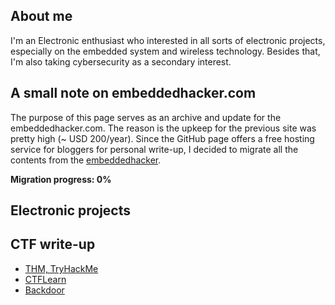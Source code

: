 ## About me

I'm an Electronic enthusiast who interested in all sorts of electronic projects, especially on the embedded system and wireless technology. Besides that, I'm also taking cybersecurity as a secondary interest.

## A small note on embeddedhacker.com

The purpose of this page serves as an archive and update for the embeddedhacker.com. The reason is the upkeep for the previous site was pretty high (~ USD 200/year). Since the GitHub page offers a free hosting service for bloggers for personal write-up, I decided to migrate all the contents from the [embeddedhacker](https://www.embeddedhacker.com). 

**Migration progress: 0%**

## Electronic projects

## CTF write-up
- [THM, TryHackMe](https://www.embeddedhacker.com)
- [CTFLearn](https://www.embeddedhacker.com)
- [Backdoor](https://www.embeddedhacker.com)

